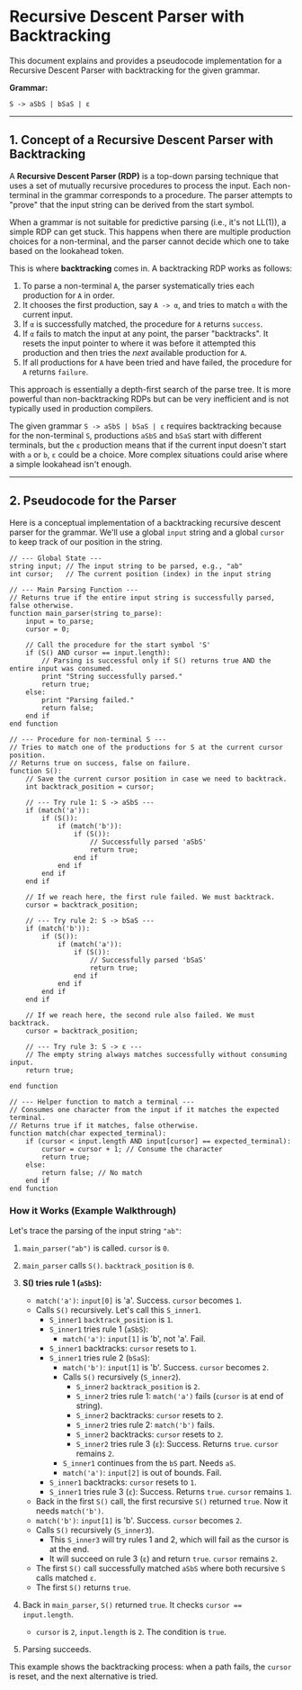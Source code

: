 # Recursive Descent Parser with Backtracking

This document explains and provides a pseudocode implementation for a Recursive Descent Parser with backtracking for the given grammar.

**Grammar:**
```
S -> aSbS | bSaS | ε
```

---

## 1. Concept of a Recursive Descent Parser with Backtracking

A **Recursive Descent Parser (RDP)** is a top-down parsing technique that uses a set of mutually recursive procedures to process the input. Each non-terminal in the grammar corresponds to a procedure. The parser attempts to "prove" that the input string can be derived from the start symbol.

When a grammar is not suitable for predictive parsing (i.e., it's not LL(1)), a simple RDP can get stuck. This happens when there are multiple production choices for a non-terminal, and the parser cannot decide which one to take based on the lookahead token.

This is where **backtracking** comes in. A backtracking RDP works as follows:

1.  To parse a non-terminal `A`, the parser systematically tries each production for `A` in order.
2.  It chooses the first production, say `A -> α`, and tries to match `α` with the current input.
3.  If `α` is successfully matched, the procedure for `A` returns `success`.
4.  If `α` fails to match the input at any point, the parser "backtracks". It resets the input pointer to where it was before it attempted this production and then tries the *next* available production for `A`.
5.  If all productions for `A` have been tried and have failed, the procedure for `A` returns `failure`.

This approach is essentially a depth-first search of the parse tree. It is more powerful than non-backtracking RDPs but can be very inefficient and is not typically used in production compilers.

The given grammar `S -> aSbS | bSaS | ε` requires backtracking because for the non-terminal `S`, productions `aSbS` and `bSaS` start with different terminals, but the `ε` production means that if the current input doesn't start with `a` or `b`, `ε` could be a choice. More complex situations could arise where a simple lookahead isn't enough.

---

## 2. Pseudocode for the Parser

Here is a conceptual implementation of a backtracking recursive descent parser for the grammar. We'll use a global `input` string and a global `cursor` to keep track of our position in the string.

```pseudocode
// --- Global State ---
string input; // The input string to be parsed, e.g., "ab"
int cursor;   // The current position (index) in the input string

// --- Main Parsing Function ---
// Returns true if the entire input string is successfully parsed, false otherwise.
function main_parser(string to_parse):
    input = to_parse;
    cursor = 0;
    
    // Call the procedure for the start symbol 'S'
    if (S() AND cursor == input.length):
        // Parsing is successful only if S() returns true AND the entire input was consumed.
        print "String successfully parsed."
        return true;
    else:
        print "Parsing failed."
        return false;
    end if
end function

// --- Procedure for non-terminal S ---
// Tries to match one of the productions for S at the current cursor position.
// Returns true on success, false on failure.
function S():
    // Save the current cursor position in case we need to backtrack.
    int backtrack_position = cursor;

    // --- Try rule 1: S -> aSbS ---
    if (match('a')):
        if (S()):
            if (match('b')):
                if (S()):
                    // Successfully parsed 'aSbS'
                    return true;
                end if
            end if
        end if
    end if
    
    // If we reach here, the first rule failed. We must backtrack.
    cursor = backtrack_position;

    // --- Try rule 2: S -> bSaS ---
    if (match('b')):
        if (S()):
            if (match('a')):
                if (S()):
                    // Successfully parsed 'bSaS'
                    return true;
                end if
            end if
        end if
    end if

    // If we reach here, the second rule also failed. We must backtrack.
    cursor = backtrack_position;

    // --- Try rule 3: S -> ε ---
    // The empty string always matches successfully without consuming input.
    return true;

end function

// --- Helper function to match a terminal ---
// Consumes one character from the input if it matches the expected terminal.
// Returns true if it matches, false otherwise.
function match(char expected_terminal):
    if (cursor < input.length AND input[cursor] == expected_terminal):
        cursor = cursor + 1; // Consume the character
        return true;
    else:
        return false; // No match
    end if
end function
```

### How it Works (Example Walkthrough)

Let's trace the parsing of the input string `"ab"`:

1.  `main_parser("ab")` is called. `cursor` is `0`.
2.  `main_parser` calls `S()`. `backtrack_position` is `0`.

3.  **S() tries rule 1 (`aSbS`):**
    *   `match('a')`: `input[0]` is 'a'. Success. `cursor` becomes `1`.
    *   Calls `S()` recursively. Let's call this `S_inner1`.
        *   `S_inner1` `backtrack_position` is `1`.
        *   `S_inner1` tries rule 1 (`aSbS`):
            *   `match('a')`: `input[1]` is 'b', not 'a'. Fail.
        *   `S_inner1` backtracks: `cursor` resets to `1`.
        *   `S_inner1` tries rule 2 (`bSaS`):
            *   `match('b')`: `input[1]` is 'b'. Success. `cursor` becomes `2`.
            *   Calls `S()` recursively (`S_inner2`).
                *   `S_inner2` `backtrack_position` is `2`.
                *   `S_inner2` tries rule 1: `match('a')` fails (`cursor` is at end of string).
                *   `S_inner2` backtracks: `cursor` resets to `2`.
                *   `S_inner2` tries rule 2: `match('b')` fails.
                *   `S_inner2` backtracks: `cursor` resets to `2`.
                *   `S_inner2` tries rule 3 (`ε`): Success. Returns `true`. `cursor` remains `2`.
            *   `S_inner1` continues from the `bS` part. Needs `aS`.
            *   `match('a')`: `input[2]` is out of bounds. Fail.
        *   `S_inner1` backtracks: `cursor` resets to `1`.
        *   `S_inner1` tries rule 3 (`ε`): Success. Returns `true`. `cursor` remains `1`.
    *   Back in the first `S()` call, the first recursive `S()` returned `true`. Now it needs `match('b')`.
    *   `match('b')`: `input[1]` is 'b'. Success. `cursor` becomes `2`.
    *   Calls `S()` recursively (`S_inner3`).
        *   This `S_inner3` will try rules 1 and 2, which will fail as the cursor is at the end.
        *   It will succeed on rule 3 (`ε`) and return `true`. `cursor` remains `2`.
    *   The first `S()` call successfully matched `aSbS` where both recursive `S` calls matched `ε`.
    *   The first `S()` returns `true`.

4.  Back in `main_parser`, `S()` returned `true`. It checks `cursor == input.length`.
    *   `cursor` is `2`, `input.length` is `2`. The condition is `true`.
5.  Parsing succeeds.

This example shows the backtracking process: when a path fails, the `cursor` is reset, and the next alternative is tried. 